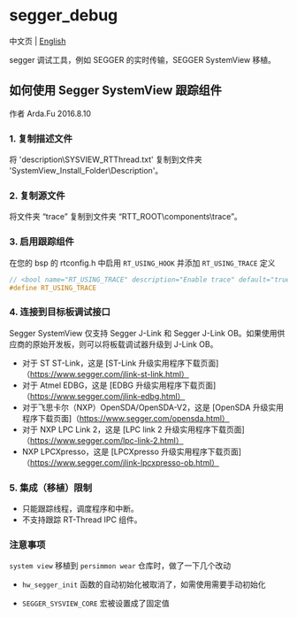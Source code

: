 # segger_debug

中文页 | [English](README.md)

segger 调试工具，例如 SEGGER 的实时传输，SEGGER SystemView 移植。

## 如何使用 Segger SystemView 跟踪组件

作者 Arda.Fu 2016.8.10

### 1. 复制描述文件

将 'description\SYSVIEW_RTThread.txt' 复制到文件夹 'SystemView_Install_Folder\Description\'。

### 2. 复制源文件

将文件夹 “trace” 复制到文件夹 “RTT_ROOT\components\trace”。

### 3. 启用跟踪组件
在您的 bsp 的 rtconfig.h 中启用 `RT_USING_HOOK` 并添加 `RT_USING_TRACE` 定义

```c
// <bool name="RT_USING_TRACE" description="Enable trace" default="true" />
#define RT_USING_TRACE

```
### 4. 连接到目标板调试接口

Segger SystemView 仅支持 Segger J-Link 和 Segger J-Link OB。如果使用供应商的原始开发板，则可以将板载调试器升级到 J-Link OB。

* 对于 ST ST-Link，这是 [ST-Link 升级实用程序下载页面]（https://www.segger.com/jlink-st-link.html）
* 对于 Atmel EDBG，这是 [EDBG 升级实用程序下载页面]（https://www.segger.com/jlink-edbg.html）
* 对于飞思卡尔（NXP）OpenSDA/OpenSDA-V2，这是 [OpenSDA 升级实用程序下载页面]（https://www.segger.com/opensda.html）
* 对于 NXP LPC Link 2，这是 [LPC link 2 升级实用程序下载页面]（https://www.segger.com/lpc-link-2.html）
* NXP LPCXpresso，这是 [LPCXpresso 升级实用程序下载页面]（https://www.segger.com/jlink-lpcxpresso-ob.html）

### 5. 集成（移植）限制

* 只能跟踪线程，调度程序和中断。
* 不支持跟踪 RT-Thread IPC 组件。


### 注意事项

`system view` 移植到 `persimmon wear` 仓库时，做了一下几个改动

- `hw_segger_init` 函数的自动初始化被取消了，如需使用需要手动初始化

- `SEGGER_SYSVIEW_CORE` 宏被设置成了固定值
